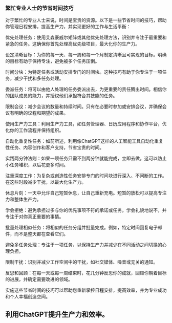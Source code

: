 ### 繁忙专业人士的节省时间技巧

对于繁忙的专业人士来说，时间是宝贵的资源。以下是一些节省时间的技巧，帮助你管理日程安排，提高生产力，并实现更好的工作与生活平衡：

优先处理任务：使用艾森豪威尔矩阵或其他优先处理方法，识别并专注于最重要和紧急的任务。这确保你首先处理高优先级项目，最大化你的生产力。

设定清晰目标：为你的每一天、每一周和每一个月制定清晰且可实现的目标。明确的目标有助于保持专注，避免被多个任务压倒。

时间分块：为特定任务或活动安排专门的时间块。这种技巧有助于你专注于一项任务，减少干扰和多任务处理。

委派任务：将可以由他人处理的任务委派出去，为更重要的责任腾出时间。相信你的团队成员的能力，并授权他们承担符合其技能的任务。

限制会议：减少会议的数量和持续时间。只有在必要时参加或安排会议，并确保会议有明确的议程和期望的成果。

使用生产力工具：利用生产力工具，如任务管理器、日历应用程序和协作平台，优化你的工作流程并保持组织。

自动化重复性任务：如前所述，利用像ChatGPT这样的人工智能工具自动化重复性任务、内容创作和客户支持，节省宝贵的时间。

实践两分钟法则：如果一项任务只需不到两分钟就能完成，立即去做。这可以防止小任务堆积，以后花更多时间。

注重深度工作：为复杂或创造性任务安排专门的时间块进行深入、不间断的工作。在这些时段减少干扰，以最大化生产力。

休息片刻：一天中允许自己短暂休息，让自己重新充电。短暂的放松可以提高专注力和整体生产力。

学会拒绝：避免承担过多与你的优先事项不符的承诺或任务。学会礼貌地说不，并专注于对你真正重要的事情。

批量处理相似任务：将相似的任务分组并批量完成。例如，特定时间回复电子邮件，而不是整天都在查看它们。

避免多任务处理：专注于一项任务，以保持生产力并减少在不同活动之间切换的心理负担。

限制干扰：识别并减少工作空间中的干扰，如社交媒体、噪音或无关的通知。

反思和回顾：在每一天或每一周结束时，花几分钟反思你的成就，回顾你朝着目标的进展，并确定需要改进的领域。

实施这些节省时间的技巧可以帮助您重新掌控日程安排，提高效率，并为专业成功和个人幸福创造空间。

## 利用ChatGPT提升生产力和效率。
